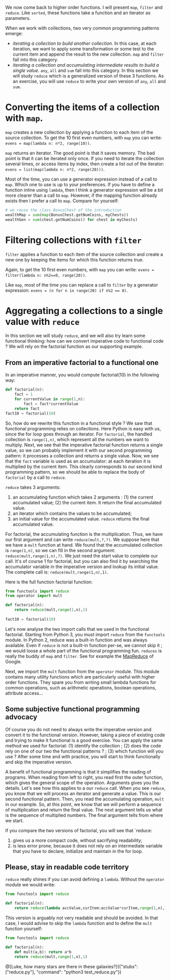We now come back to higher order functions. I will present `map`, `filter` and `reduce`. Like `sorted`, these functions take a function and an iterator as parameters. 

When we work with collections, two very common programming patterns emerge: 
 * *iterating a collection to build another collection.* In this case, at each iteration, we want to apply some transformation or some test to the current item and append the result to the new collection. `map` and `filter` fall into this category.
 * *iterating a collection and accumulating intermediate results to build a single value.* `any`, `all` and `sum` fall into this category. In this section we will study `reduce` which is a generalized version of these 3 functions. As an exercise, you will use `reduce` to write your own version of `any`, `all` and `sum`.  
 
# Converting the items of a collection with `map`.

`map` creates a new collection by applying a function to each item of the source collection. To get the 10 first even numbers, with `map` you can write: `evens = map(lambda n: n*2, range(10))`.

`map` returns an iterator. The good point is that it saves memory. The bad point is that it can be iterated only once. If you need to iterate the collection several times, or access items by index, then create a list out of the iterator: `evens = list(map(lambda n: n*2, range(20)))`.

Most of the time, you can use a generator expression instead of a call to `map`. Which one to use is up to your preferences. If you have to define a function inline using `lambda`, then I think a generator expression will be a bit more clearer than a call to `map`. However, if the mapping function already exists then I prefer a call to `map`. Compare for yourself:

```python
# we reuse the class BonusChest of the introduction
wealthMap = sum(map(BonusChest.getNumCoins, myChests))
wealthGen = sum(chest.getNumCoins() for chest in myChests)
```

# Filtering collections with `filter`

 `filter` applies a function to each item of the source collection and create a new one by keeping the items for which this function returns true.

Again, to get the 10 first even numbers, with `map` you can write: `evens = filter(lambda n: n%2==0, range(20))`.

Like `map`, most of the time you can replace a call to `filter` by a generator expression: `evens = (n for n in range(20) if n%2 == 0)`.  

# Aggregating a collections to a single value with `reduce`

In this section we will study `reduce`, and we will also try learn some functional thinking: how can we convert imperative code to functional code ? We will rely on the factorial function as our supporting example.

## From an imperative factorial to a functional one

In an imperative manner, you would compute factorial(10) in the following way: 
```python
def factorial(n):
    fact = 1
    for currentValue in range(1,n):
        fact = fact*currentValue
    return fact
fact10 = factorial(10) 
```

So, how do we rewrite this function in a functional style ? We saw that functional programming relies on collections. Here Python is easy with us, since the for loop goes through an iterator. For `factorial`, the handled collection is `range(1,n)`, which represent all the numbers we want to multiply. Next, we see that the imperative factorial function returns a single value, so we can probably implement it with our second programming pattern: it processes a collection and returns a single value. Now, we see that the `fact` variable is used as an accumulator: at each iteration it is multiplied by the current item. This clearly corresponds to our second kind programming pattern, so we should be able to replace the body of `factorial` by a call to `reduce`.  

`reduce` takes 3 arguments: 
 1. an accumulating function which takes 2 arguments : (1) the current accumulated value; (2) the current item. It return the final accumulated value.
 1. an iterator which contains the values to be accumulated;
 1. an initial value for the accumulated value.
`reduce` returns the final accumulated value.   

For factorial, the accumulating function is the multiplication. Thus, we have our first argument and can write `reduce(mult,?,?)`. We suppose here that we have a `mult` function at hand. We found that the accumulated collection is `range(1,n)`, so we can fill in the second argument:  `reduce(mult,range(1,n),?)`. We just need the start value to complete our call. It's of course 1 for factorial, but you can also find it by searching the accumulator variable in the imperative version and lookup its initial value. The complete call is: `reduce(mult,range(1,n),1)`.

Here is the full function factorial function:
```python
from functools import reduce
from operator import mult

def factorial(n):
	return reduce(mult,range(1,n),1)
    
fact10 = factorial(10) 
```

Let's now analyse the two import calls that we used in the functional factorial. Starting from Python 3, you must import `reduce` from the `functools` module. In Python 2, reduce was a built-in function and was always available. Even if `reduce` is not a built-in function per-se, we cannot skip it ; we would loose a whole part of the functional programming fun. `reduces` is really the buddy of `map` and `filter`. See for example the [MapReduce](https://en.wikipedia.org/wiki/MapReduce) of Google.

Next, we import the `mult` function from the `operator` module. This module contains many utility functions which are particularly useful with higher order functions. They spare you from writing small lambda functions for common operations, such as arithmetic operations, boolean operations, attribute access...   

## Some subjective functional programming advocacy

Of course you do not need to always write the imperative version and convert it to the functional version. However, taking a piece of existing code and trying to make it functional is a good exercise. You can apply the same method we used for factorial: (1) identify the collection ; (2) does the code rely on one of our two the functional patterns ? ; (3) which function will you use ? After some time and with practice, you will start to think functionally and skip the imperative version. 

A benefit of functional programming is that it simplifies the reading of programs. When reading from left to right, you read first the outer function, which gives the general scope of the operation. Arguments gives you the details. Let's see how this applies to a our `reduce` call. When you see `reduce`, you know that we will process an iterator and generate a value. This is our second functional pattern. Then, you read the accumulating operation, `mult` in our example. So, at this point, we know that we will perform a sequence of multiplication and return the final value. The next argument tells us what is the sequence of multiplied numbers. The final argument tells from where we start.

If you compare the two versions of factorial, you will see that `reduce:
 1. gives us a more compact code, without sacrifying readability;
 1. is less error prone, because it does not rely on an intermediate variable that you have to declare, initialize and maintain in the for loop. 

## Please, stay in readable code territory

`reduce` really shines if you can avoid defining a `lambda`. Without the `operator` module we would write:
```python
from functools import reduce

def factorial(n):
    return reduce(lambda accValue,curItem:accValue*curItem,range(1,n),1)
``` 
This version is arguably not very readable and should be avoided. In that case, I would advise to skip the `lambda` function and to define the `mult` function yourself:
```python
from functools import reduce

def factorial(n):
    def mult(a,b): return a*b
    return reduce(mult,range(1,n),1)
``` 

@[Luke, how many stars are there in these galaxies?]({"stubs": ["reduce.py"], "command": "python3 test_reduce.py"})
